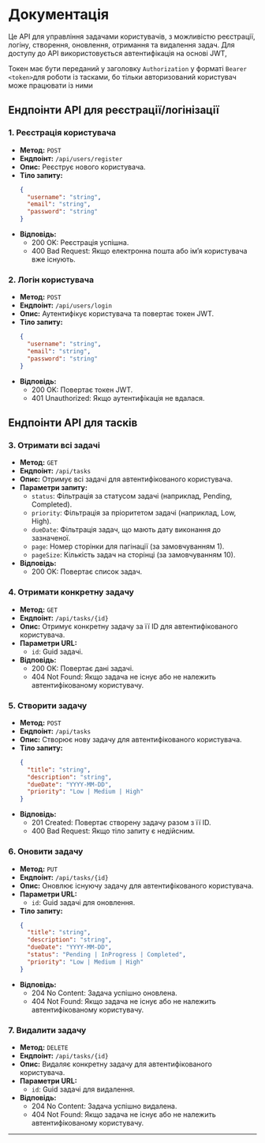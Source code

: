 # Документація

Це API для управління задачами користувачів, з можливістю реєстрації, 
логіну, створення, оновлення, отримання та видалення задач. 
Для доступу до API використовується автентифікація на основі JWT, 

Токен має бути переданий у заголовку `Authorization` у форматі `Bearer <token>`для роботи із тасками, 
бо тільки авторизований користувач може працювати із ними

## Ендпоінти API для реєстрації/логінізації

### 1. Реєстрація користувача
- **Метод:** `POST`
- **Ендпоінт:** `/api/users/register`
- **Опис:** Реєструє нового користувача.
- **Тіло запиту:**
    ```json
    {
      "username": "string",
      "email": "string",
      "password": "string"
    }
    ```
- **Відповідь:**
  - 200 OK: Реєстрація успішна.
  - 400 Bad Request: Якщо електронна пошта або ім’я користувача вже існують.

### 2. Логін користувача
- **Метод:** `POST`
- **Ендпоінт:** `/api/users/login`
- **Опис:** Аутентифікує користувача та повертає токен JWT.
- **Тіло запиту:**
    ```json
    {
      "username": "string",
      "email": "string",
      "password": "string"
    }
    ```
- **Відповідь:**
  - 200 OK: Повертає токен JWT.
  - 401 Unauthorized: Якщо аутентифікація не вдалася.

## Ендпоінти API для тасків

### 3. Отримати всі задачі
- **Метод:** `GET`
- **Ендпоінт:** `/api/tasks`
- **Опис:** Отримує всі задачі для автентифікованого користувача.
- **Параметри запиту:**
    - `status`: Фільтрація за статусом задачі (наприклад, Pending, Completed).
    - `priority`: Фільтрація за пріоритетом задачі (наприклад, Low, High).
    - `dueDate`: Фільтрація задач, що мають дату виконання до зазначеної.
    - `page`: Номер сторінки для пагінації (за замовчуванням 1).
    - `pageSize`: Кількість задач на сторінці (за замовчуванням 10).
- **Відповідь:**
  - 200 OK: Повертає список задач.

### 4. Отримати конкретну задачу
- **Метод:** `GET`
- **Ендпоінт:** `/api/tasks/{id}`
- **Опис:** Отримує конкретну задачу за її ID для автентифікованого користувача.
- **Параметри URL:**
    - `id`: Guid задачі.
- **Відповідь:**
  - 200 OK: Повертає дані задачі.
  - 404 Not Found: Якщо задача не існує або не належить автентифікованому користувачу.

### 5. Створити задачу
- **Метод:** `POST`
- **Ендпоінт:** `/api/tasks`
- **Опис:** Створює нову задачу для автентифікованого користувача.
- **Тіло запиту:**
    ```json
    {
      "title": "string",
      "description": "string",
      "dueDate": "YYYY-MM-DD",
      "priority": "Low | Medium | High"
    }
    ```
- **Відповідь:**
  - 201 Created: Повертає створену задачу разом з її ID.
  - 400 Bad Request: Якщо тіло запиту є недійсним.

### 6. Оновити задачу
- **Метод:** `PUT`
- **Ендпоінт:** `/api/tasks/{id}`
- **Опис:** Оновлює існуючу задачу для автентифікованого користувача.
- **Параметри URL:**
    - `id`: Guid задачі для оновлення.
- **Тіло запиту:**
    ```json
    {
      "title": "string",
      "description": "string",
      "dueDate": "YYYY-MM-DD",
      "status": "Pending | InProgress | Completed",
      "priority": "Low | Medium | High"
    }
    ```
- **Відповідь:**
  - 204 No Content: Задача успішно оновлена.
  - 404 Not Found: Якщо задача не існує або не належить автентифікованому користувачу.

### 7. Видалити задачу
- **Метод:** `DELETE`
- **Ендпоінт:** `/api/tasks/{id}`
- **Опис:** Видаляє конкретну задачу для автентифікованого користувача.
- **Параметри URL:**
    - `id`: Guid задачі для видалення.
- **Відповідь:**
  - 204 No Content: Задача успішно видалена.
  - 404 Not Found: Якщо задача не існує або не належить автентифікованому користувачу.

---

